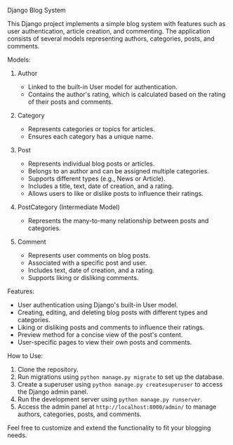 Django Blog System

This Django project implements a simple blog system with features such as user authentication, article creation, and commenting. The application consists of several models representing authors, categories, posts, and comments.

Models:

1. Author
   - Linked to the built-in User model for authentication.
   - Contains the author's rating, which is calculated based on the rating of their posts and comments.

2. Category
   - Represents categories or topics for articles.
   - Ensures each category has a unique name.

3. Post
   - Represents individual blog posts or articles.
   - Belongs to an author and can be assigned multiple categories.
   - Supports different types (e.g., News or Article).
   - Includes a title, text, date of creation, and a rating.
   - Allows users to like or dislike posts to influence their ratings.

4. PostCategory (Intermediate Model)
   - Represents the many-to-many relationship between posts and categories.

5. Comment
   - Represents user comments on blog posts.
   - Associated with a specific post and user.
   - Includes text, date of creation, and a rating.
   - Supports liking or disliking comments.

Features:
- User authentication using Django's built-in User model.
- Creating, editing, and deleting blog posts with different types and categories.
- Liking or disliking posts and comments to influence their ratings.
- Preview method for a concise view of the post's content.
- User-specific pages to view their own posts and comments.

How to Use:
1. Clone the repository.
2. Run migrations using `python manage.py migrate` to set up the database.
3. Create a superuser using `python manage.py createsuperuser` to access the Django admin panel.
4. Run the development server using `python manage.py runserver`.
5. Access the admin panel at `http://localhost:8000/admin/` to manage authors, categories, posts, and comments.

Feel free to customize and extend the functionality to fit your blogging needs.
